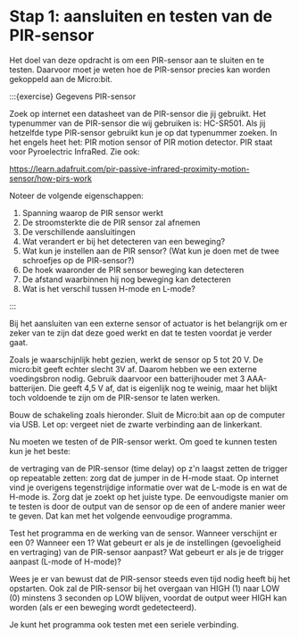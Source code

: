 # Stap 1: aansluiten en testen van de PIR-sensor

Het doel van deze opdracht is om een PIR-sensor aan te sluiten en te testen. Daarvoor moet je weten hoe de PIR-sensor precies kan worden gekoppeld aan de Micro:bit.

:::{exercise} Gegevens PIR-sensor

Zoek op internet een datasheet van de PIR-sensor die jij gebruikt. Het typenummer van de PIR-sensor die wij gebruiken is: HC-SR501. Als jij hetzelfde type PIR-sensor gebruikt kun je op dat typenummer zoeken. In het engels heet het: PIR motion sensor of PIR motion detector. PIR staat voor Pyroelectric InfraRed. Zie ook:

https://learn.adafruit.com/pir-passive-infrared-proximity-motion-sensor/how-pirs-work

Noteer de volgende eigenschappen:

1. Spanning waarop de PIR sensor werkt
2. De stroomsterkte die de PIR sensor zal afnemen
3. De verschillende aansluitingen
4. Wat verandert er bij het detecteren van een beweging?
5. Wat kun je instellen aan de PIR sensor? (Wat kun je doen met de twee schroefjes op de PIR-sensor?)
6.  De hoek waaronder de PIR sensor beweging kan detecteren
7. De afstand waarbinnen hij nog beweging kan detecteren
7. Wat is het verschil tussen H-mode en L-mode?

:::

Bij het aansluiten van een externe sensor of actuator is het belangrijk om er zeker van te zijn dat deze goed werkt en dat te testen voordat je verder gaat.

Zoals je waarschijnlijk hebt gezien, werkt de sensor op 5 tot 20 V. De micro:bit geeft echter slecht 3V af. Daarom hebben we een externe voedingsbron nodig. Gebruik daarvoor een batterijhouder met 3 AAA-batterijen. Die geeft 4,5 V af, dat is eigenlijk nog te weinig, maar het blijkt toch voldoende te zijn om de PIR-sensor te laten werken.

Bouw de schakeling zoals hieronder. Sluit de Micro:bit aan op de computer via USB. Let op: vergeet niet de zwarte verbinding aan de linkerkant.



 

Nu moeten we testen of de PIR-sensor werkt. Om goed te kunnen testen kun je het beste:

de vertraging van de PIR-sensor (time delay) op z'n laagst zetten
de trigger op repeatable zetten: zorg dat de jumper in de H-mode staat. Op internet vind je overigens tegenstrijdige informatie over wat de L-mode is en wat de H-mode is. Zorg dat je zoekt op het juiste type.
De eenvoudigste manier om te testen is door de output van de sensor op de een of andere manier weer te geven. Dat kan met het volgende eenvoudige programma.



Test het programma en de werking van de sensor. Wanneer verschijnt er een 0? Wanneer een 1? Wat gebeurt er als je de instellingen (gevoeligheid en vertraging) van de PIR-sensor aanpast? Wat gebeurt er als je de trigger aanpast (L-mode of H-mode)?

Wees je er van bewust dat de PIR-sensor steeds even tijd nodig heeft bij het opstarten. Ook zal de PIR-sensor bij het overgaan van HIGH (1) naar LOW (0) minstens 3 seconden op LOW blijven, voordat de output weer HIGH kan worden (als er een beweging wordt gedetecteerd).

Je kunt het programma ook testen met een seriele verbinding.